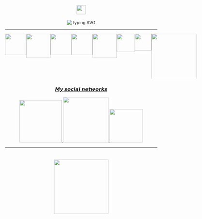 <div align="center">
  <h1><img src="https://media.giphy.com/media/hvRJCLFzcasrR4ia7z/giphy.gif" width="30px"></h1>
  <img class="typing-svg" src="https://readme-typing-svg.herokuapp.com?font=courier+new&color=F70000&center=true&lines=Welcome+Strange!;I'm+H0ru" alt="Typing SVG">
</div>

---

<div align="center" style="display:flex;">
     <img src="https://img.shields.io/badge/-Linux-grey?logo=Linux&logoColor=white" width="70px">
     <img src="https://img.shields.io/badge/-Docker-2496ED?logo=Docker&logoColor=white" width="80px">
     <img src="https://img.shields.io/badge/-Nvim-57A143?logo=Neovim&logoColor=white" width="70px">
     <img src="https://img.shields.io/badge/-Bash-green?logo=GNU-Bash&logoColor=white" width="70px">
     <img src="https://img.shields.io/badge/-Python-3776AB?logo=Python&logoColor=white" width="80px">
     <img src="https://img.shields.io/badge/-Lua-2C2D72?logo=Lua&logoColor=white" width="60px">
     <img src="https://img.shields.io/badge/-Go-00ADD8?logo=Go&logoColor=white" width="55px"> <br>
     <a href="https://github.com/h0ru/">
     <img height="150em" src="https://github-readme-stats.vercel.app/api/top-langs/?username=h0ru&layout=compact&title_color=ff0000&text_color=fff&bg_color=0,000,141321"/>
</div>
  
<div align="center">
  <h3> 𝙈𝙮 𝙨𝙤𝙘𝙞𝙖𝙡 𝙣𝙚𝙩𝙬𝙤𝙧𝙠𝙨 </h3>
   <a href="https://tryhackme.com/p/H0ru" target="_blank"><img src="https://img.shields.io/badge/-TryHackMe-white?logo=TryHackMe&logoColor=red" width="140px">
   <a href="https://app.hackthebox.com/profile/1036328" target="_blank"><img src="https://img.shields.io/badge/-HackTheBox-black?logo=Hack-The-Box&logoColor=green" width="150px">
   <a href="https://www.youtube.com/channel/UCYo2t7hXWbbAlVMkql6Yztw" target="_blank"><img src="https://img.shields.io/badge/-YouTube-white?logo=YouTube&logoColor=red" width="110px">
  </a> 
<div/>

---
     
<div align="center">
  <h1> <img src="https://media.tenor.com/dHk-LfzHrtwAAAAj/linux-computer.gif" width="180px"></h1>
</div>
